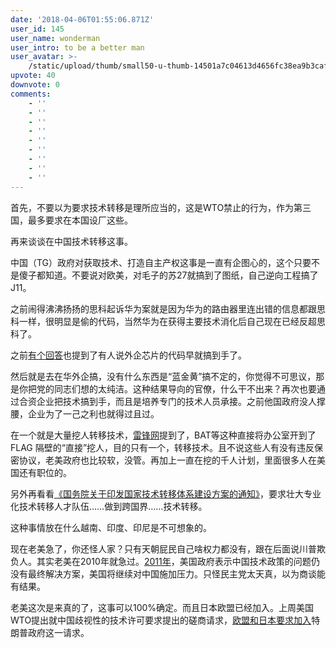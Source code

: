 ```yaml
---
date: '2018-04-06T01:55:06.871Z'
user_id: 145
user_name: wonderman
user_intro: to be a better man
user_avatar: >-
    /static/upload/thumb/small50-u-thumb-14501a7c04613d4656fc38ea9b3caf374876385b7dd.png
upvote: 40
downvote: 0
comments:
    - ''
    - ''
    - ''
    - ''
    - ''
    - ''
    - ''
    - ''
    - ''
---
```


首先，不要以为要求技术转移是理所应当的，这是WTO禁止的行为，作为第三国，最多要求在本国设厂这些。

  

再来谈谈在中国技术转移这事。

中国（TG）政府对获取技术、打造自主产权这事是一直有企图心的，这个只要不是傻子都知道。不要说对欧美，对毛子的苏27就搞到了图纸，自己逆向工程搞了J11。

之前闹得沸沸扬扬的思科起诉华为案就是因为华为的路由器里连出错的信息都跟思科一样，很明显是偷的代码，当然华为在获得主要技术消化后自己现在已经反超思科了。

之前[有个回答](https://web.archive.org:443/web/20180910073908/https://www.pin-cong.com/p/55134/?s=55610)也提到了有人说外企芯片的代码早就搞到手了。

然后就是去在华外企搞，没有什么东西是“蓝金黄”搞不定的，你觉得不可思议，那是你把党的同志们想的太纯洁。这种结果导向的官僚，什么干不出来？再次也要通过合资企业把技术搞到手，而且是培养专门的技术人员承接。之前他国政府没人撑腰，企业为了一己之利也就得过且过。

在一个就是大量挖人转移技术，[雷锋网](https://web.archive.org:443/web/20180910073908/https://www.leiphone.com/news/201709/ByrDkLQgnllK3kmh.html)提到了，BAT等这种直接将办公室开到了 FLAG 隔壁的“直接”挖人，目的只有一个，转移技术。且不说这些人有没有违反保密协议，老美政府也比较软，没管。再加上一直在挖的千人计划，里面很多人在美国还有职位的。

另外再看看[《国务院关于印发国家技术转移体系建设方案的通知》](https://web.archive.org:443/web/20180910073908/http://www.gov.cn/zhengce/content/2017-09/26/content_5227667.htm)，要求壮大专业化技术转移人才队伍……做到跨国界……技术转移。

这种事情放在什么越南、印度、印尼是不可想象的。

  

现在老美急了，你还怪人家？只有天朝屁民自己啥权力都没有，跟在后面说川普欺负人。其实老美在2010年就急过。[2011年](https://web.archive.org:443/web/20180910073908/http://www.nipso.cn/onews.asp?id=10043)，美国政府表示中国技术政策的问题仍没有最终解决方案，美国将继续对中国施加压力。只怪民主党太天真，以为商谈能有结果。

  

老美这次是来真的了，这事可以100%确定。而且日本欧盟已经加入。上周美国WTO提出就中国歧视性的技术许可要求提出的磋商请求，[欧盟和日本要求加入](https://web.archive.org:443/web/20180910073908/http://finance.sina.com.cn/stock/usstock/c/2018-04-06/doc-ifysuuyc0733614.shtml)特朗普政府这一请求。

